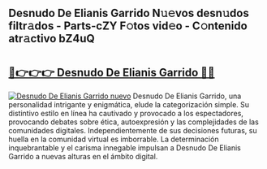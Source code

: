 ## Desnudo De Elianis Garrido N𝚞𝚎vos desn𝚞dos filtr𝚊dos - Parts-cZY F𝚘tos vid𝚎o - C𝚘ntenido atr𝚊ctivo bZ4uQ

# <h2><a href="http://mb8ojct.tromn.icu/?c=Desnudo+De+Elianis+Garrido">🔗👉👉👉 Desnudo De Elianis Garrido 🔗🔗</a></h2>

[![Desnudo De Elianis Garrido nuevo](https://i.imgur.com/pEAQMta.gif)](http://mb8ojct.tromn.icu/?c=Desnudo+De+Elianis+Garrido)
Desnudo De Elianis Garrido, una personalidad intrigante y enigmática, elude la categorización simple. Su distintivo estilo en línea ha cautivado y provocado a los espectadores, provocando debates sobre ética, autoexpresión y las complejidades de las comunidades digitales. Independientemente de sus decisiones futuras, su huella en la comunidad virtual es imborrable. La determinación inquebrantable y el carisma innegable impulsan a Desnudo De Elianis Garrido a nuevas alturas en el ámbito digital.
